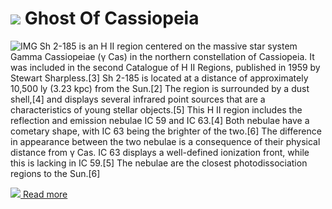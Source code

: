 # ![](/home/lcv/Dropbox/AstroPhotography//Imaging//Common/pyl-tiny.png) Ghost Of Cassiopeia
![IMG](/home/lcv/Dropbox/AstroPhotography//Imaging//HD/Ghost_Of_Cassiopeia.jpg)
Sh 2-185 is an H II region centered on the massive star system Gamma Cassiopeiae (γ Cas) in the northern constellation of Cassiopeia. It was included in the second Catalogue of H II Regions, published in 1959 by Stewart Sharpless.[3] Sh 2-185 is located at a distance of approximately 10,500 ly (3.23 kpc) from the Sun.[2] The region is surrounded by a dust shell,[4] and displays several infrared point sources that are a characteristics of young stellar objects.[5] This H II region includes the reflection and emission nebulae IC 59 and IC 63.[4] Both nebulae have a cometary shape, with IC 63 being the brighter of the two.[6] The difference in appearance between the two nebulae is a consequence of their physical distance from γ Cas. IC 63 displays a well-defined ionization front, while this is lacking in IC 59.[5] The nebulae are the closest photodissociation regions to the Sun.[6]

[![](/home/lcv/Dropbox/AstroPhotography//Imaging//Common/Wikipedia.png) Read more](https://en.wikipedia.org/wiki/Sh_2-185)
